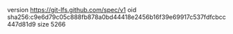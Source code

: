 version https://git-lfs.github.com/spec/v1
oid sha256:c9e6d79c05c888fb878a0bd44418e2456b16f39e69917c537fdfcbcc447d81d9
size 5266
